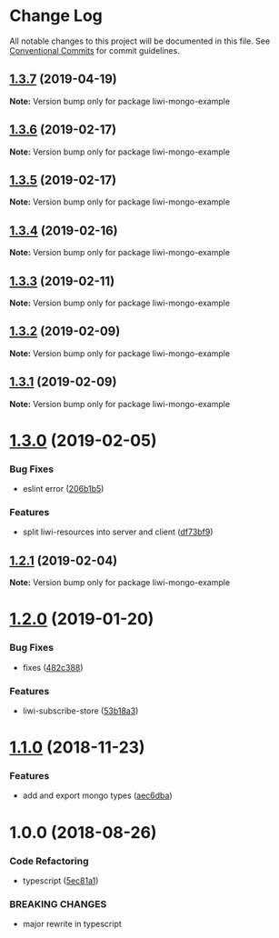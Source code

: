# Change Log

All notable changes to this project will be documented in this file.
See [Conventional Commits](https://conventionalcommits.org) for commit guidelines.

## [1.3.7](https://github.com/liwijs/liwi/compare/liwi-mongo-example@1.3.6...liwi-mongo-example@1.3.7) (2019-04-19)

**Note:** Version bump only for package liwi-mongo-example





## [1.3.6](https://github.com/liwijs/liwi/compare/liwi-mongo-example@1.3.5...liwi-mongo-example@1.3.6) (2019-02-17)

**Note:** Version bump only for package liwi-mongo-example





## [1.3.5](https://github.com/liwijs/liwi/compare/liwi-mongo-example@1.3.4...liwi-mongo-example@1.3.5) (2019-02-17)

**Note:** Version bump only for package liwi-mongo-example





## [1.3.4](https://github.com/liwijs/liwi/compare/liwi-mongo-example@1.3.3...liwi-mongo-example@1.3.4) (2019-02-16)

**Note:** Version bump only for package liwi-mongo-example





## [1.3.3](https://github.com/liwijs/liwi/compare/liwi-mongo-example@1.3.2...liwi-mongo-example@1.3.3) (2019-02-11)

**Note:** Version bump only for package liwi-mongo-example





## [1.3.2](https://github.com/liwijs/liwi/compare/liwi-mongo-example@1.3.1...liwi-mongo-example@1.3.2) (2019-02-09)

**Note:** Version bump only for package liwi-mongo-example





## [1.3.1](https://github.com/liwijs/liwi/compare/liwi-mongo-example@1.3.0...liwi-mongo-example@1.3.1) (2019-02-09)

**Note:** Version bump only for package liwi-mongo-example





# [1.3.0](https://github.com/liwijs/liwi/compare/liwi-mongo-example@1.2.1...liwi-mongo-example@1.3.0) (2019-02-05)


### Bug Fixes

* eslint error ([206b1b5](https://github.com/liwijs/liwi/commit/206b1b5))


### Features

* split liwi-resources into server and client ([df73bf9](https://github.com/liwijs/liwi/commit/df73bf9))





## [1.2.1](https://github.com/liwijs/liwi/compare/liwi-mongo-example@1.2.0...liwi-mongo-example@1.2.1) (2019-02-04)

**Note:** Version bump only for package liwi-mongo-example





# [1.2.0](https://github.com/liwijs/liwi/compare/liwi-mongo-example@1.1.0...liwi-mongo-example@1.2.0) (2019-01-20)


### Bug Fixes

* fixes ([482c388](https://github.com/liwijs/liwi/commit/482c388))


### Features

* liwi-subscribe-store ([53b18a3](https://github.com/liwijs/liwi/commit/53b18a3))





# [1.1.0](https://github.com/liwijs/liwi/compare/liwi-mongo-example@1.0.0...liwi-mongo-example@1.1.0) (2018-11-23)


### Features

* add and export mongo types ([aec6dba](https://github.com/liwijs/liwi/commit/aec6dba))





<a name="1.0.0"></a>
# 1.0.0 (2018-08-26)


### Code Refactoring

* typescript ([5ec81a1](https://github.com/liwijs/liwi/commit/5ec81a1))


### BREAKING CHANGES

* major rewrite in typescript
